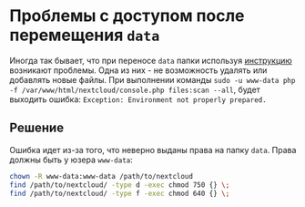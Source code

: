 # Проблемы с доступом после перемещения `data`

Иногда так бывает, что при переносе `data` папки используя [инструкцию](https://help.nextcloud.com/t/howto-change-move-data-directory-after-installation/17170) возникают проблемы. 
Одна из них - не возможность удалять или добавлять новые файлы. 
При выполнении команды `sudo -u www-data php -f /var/www/html/nextcloud/console.php files:scan --all`, будет выходить ошибка: `Exception: Environment not properly prepared.`

## Решение

Ошибка идет из-за того, что неверно выданы права на папку `data`. Права должны быть у юзера `www-data`:

```bash
chown -R www-data:www-data /path/to/nextcloud
find /path/to/nextcloud/ -type d -exec chmod 750 {} \;
find /path/to/nextcloud/ -type f -exec chmod 640 {} \;
```